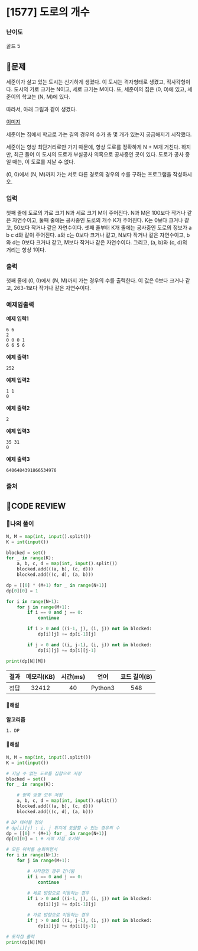 # [1577] 도로의 개수

### **난이도**
골드 5
## **📝문제**
세준이가 살고 있는 도시는 신기하게 생겼다. 이 도시는 격자형태로 생겼고, 직사각형이다. 도시의 가로 크기는 N이고, 세로 크기는 M이다. 또, 세준이의 집은 (0, 0)에 있고, 세준이의 학교는 (N, M)에 있다.

따라서, 아래 그림과 같이 생겼다.

[이미지](https://www.acmicpc.net/upload/201004/doro.png)

세준이는 집에서 학교로 가는 길의 경우의 수가 총 몇 개가 있는지 궁금해지기 시작했다.

세준이는 항상 최단거리로만 가기 때문에, 항상 도로를 정확하게 N + M개 거친다. 하지만, 최근 들어 이 도시의 도로가 부실공사 의혹으로 공사중인 곳이 있다. 도로가 공사 중일 때는, 이 도로를 지날 수 없다.

(0, 0)에서 (N, M)까지 가는 서로 다른 경로의 경우의 수를 구하는 프로그램을 작성하시오.
### **입력**
첫째 줄에 도로의 가로 크기 N과 세로 크기 M이 주어진다. N과 M은 100보다 작거나 같은 자연수이고, 둘째 줄에는 공사중인 도로의 개수 K가 주어진다. K는 0보다 크거나 같고, 50보다 작거나 같은 자연수이다. 셋째 줄부터 K개 줄에는 공사중인 도로의 정보가 a b c d와 같이 주어진다. a와 c는 0보다 크거나 같고, N보다 작거나 같은 자연수이고, b와 d는 0보다 크거나 같고, M보다 작거나 같은 자연수이다. 그리고, (a, b)와 (c, d)의 거리는 항상 1이다.
### **출력**
첫째 줄에 (0, 0)에서 (N, M)까지 가는 경우의 수를 출력한다. 이 값은 0보다 크거나 같고, 263-1보다 작거나 같은 자연수이다.
### **예제입출력**

**예제 입력1**

```
6 6
2
0 0 0 1
6 6 5 6
```

**예제 출력1**

```
252
```

**예제 입력2**

```
1 1
0
```

**예제 출력2**

```
2
```

**예제 입력3**

```
35 31
0
```

**예제 출력3**

```
6406484391866534976
```

### **출처**

## **🧐CODE REVIEW**

### **🧾나의 풀이**

```python
N, M = map(int, input().split())
K = int(input())

blocked = set()
for _ in range(K):
    a, b, c, d = map(int, input().split())
    blocked.add(((a, b), (c, d)))
    blocked.add(((c, d), (a, b)))

dp = [[0] * (M+1) for _ in range(N+1)]
dp[0][0] = 1

for i in range(N+1):
    for j in range(M+1):
        if i == 0 and j == 0:
            continue

        if i > 0 and ((i-1, j), (i, j)) not in blocked:
            dp[i][j] += dp[i-1][j]

        if j > 0 and ((i, j-1), (i, j)) not in blocked:
            dp[i][j] += dp[i][j-1]

print(dp[N][M])
```

결과	| 메모리(KB) |	시간(ms) |	언어 |	코드 길이(B)
:----:|:-----:|:-----:|:-----:|:--------:
정답|32412|40|Python3|548
#### **📝해설**

**알고리즘**
```
1. DP
```

#### **📝해설**

```python
N, M = map(int, input().split())
K = int(input())

# 지날 수 없는 도로를 집합으로 저장
blocked = set()
for _ in range(K):

    # 양쪽 방향 모두 저장
    a, b, c, d = map(int, input().split())
    blocked.add(((a, b), (c, d)))
    blocked.add(((c, d), (a, b)))

# DP 테이블 정의
# dp[i][j] : i, j 위치에 도달할 수 있는 경우의 수
dp = [[0] * (M+1) for _ in range(N+1)]
dp[0][0] = 1 # 시작 지점 초기화

# 모든 위치를 순회하면서
for i in range(N+1):
    for j in range(M+1):

        # 시작점인 경우 건너뜀
        if i == 0 and j == 0:
            continue
        
        # 세로 방향으로 이동하는 경우
        if i > 0 and ((i-1, j), (i, j)) not in blocked:
            dp[i][j] += dp[i-1][j]

        # 가로 방향으로 이동하는 경우
        if j > 0 and ((i, j-1), (i, j)) not in blocked:
            dp[i][j] += dp[i][j-1]

# 도착점 출력
print(dp[N][M])
```